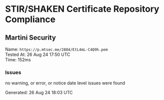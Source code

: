 # STIR/SHAKEN Certificate Repository Compliance

## Martini Security

Name: `https://p.mtsec.me/2884/EtL4mL-C4Q9h.pem`\
Tested At: 26 Aug 24 17:50 UTC\
Time: 152ms

### Issues

no warning, or error, or notice date level issues were found

Generated: 26 Aug 24 18:03 UTC
